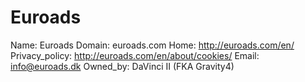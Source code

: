 
# Euroads

Name: Euroads
Domain: euroads.com
Home: http://euroads.com/en/
Privacy_policy: http://euroads.com/en/about/cookies/
Email: info@euroads.dk
Owned_by: DaVinci II (FKA Gravity4)
